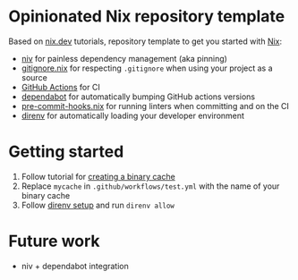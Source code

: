 # Opinionated Nix repository template

Based on [nix.dev](https://nix.dev) tutorials, repository template to get you started with [Nix](https://nixos.org/):

- [niv](https://github.com/nmattia/niv) for painless dependency management (aka pinning)
- [gitignore.nix](https://github.com/hercules-ci/gitignore.nix) for respecting `.gitignore` when using your project as a source
- [GitHub Actions](https://github.com/features/actions) for CI
- [dependabot](https://dependabot.com/) for automatically bumping GitHub actions versions
- [pre-commit-hooks.nix](https://github.com/cachix/pre-commit-hooks.nix) for running linters when committing and on the CI
- [direnv](https://direnv.net/) for automatically loading your developer environment

# Getting started

1. Follow tutorial for [creating a binary cache](https://nix.dev/tutorials/continuous-integration-github-actions.html)
2. Replace ``mycache`` in ``.github/workflows/test.yml`` with the name of your binary cache
3. Follow [direnv setup](https://nix.dev/tutorials/declarative-and-reproducible-developer-environments.html#direnv-automatically-activating-the-environment-on-directory-change) and run `direnv allow`

# Future work

- niv + dependabot integration

